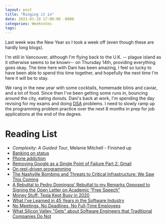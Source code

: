 ```yaml
---
layout: post
title: "Ringing it in"
date: 2021-01-10 17:00:00 -0800
categories: Weeknotes
tags:
---
```


Last week was the New Year so I took a week off (even though these are hardly
long blogs).
<!--more-->
I'm still in Vancouver, although I'm flying back to the U.K. -- plague island
as it otherwise seems to be known-- on Thursday 14th, providing everything
goes okay. The time here with Dani has been amazing, I feel so lucky to
have been able to spend this time together, and hopefully the next time I'm
here it will be to stay.

We rang in the new year with some cocktails, homemade blinis and caviar, and
a lot of food. Since then I've been getting some runs in, bouncing around
the city, eating donuts. Dani's back at work, I'm spending the day revising
for my exams and doing [DSA](https://leetcode.com/) problems. I need to slowly
ramp up the programming problem practice over the next 8 months in prep for
job applications at the end of the degree.


# Reading List

- *Complexity: A Guided Tour*, Melanie Mitchell - Finished up
- [Banking on status](https://julian.digital/2020/12/03/banking-on-status/)
- [Phone addiction](https://cognitiontoday.com/phone-addiction-coping-solutions-research-statistics/)
- [Removing Google as a Single Point of Failure Part 2: Gmail](https://jakewharton.com/removing-google-as-a-single-point-of-failure-gmail/)
- [On repl-driven programming](http://mikelevins.github.io/posts/2020-12-18-repl-driven/)
- [The Nashville Bombing and Threats to Critical Infrastructure: We Saw This Coming](https://warontherocks.com/2020/12/the-nashville-bombing-and-threats-to-critical-infrastructure-we-saw-this-coming/)
- [A Rebuttal to Pedro Domingos’ Rebuttal to my Remarks Opposed to Signing the Open Letter on Academic “Free Speech”](https://david-karger.medium.com/a-rebuttal-of-pedro-domingos-rebuttal-of-my-remarks-opposed-to-signing-the-open-letter-eb31821dd736)
- [Money Stuff: Tesla Kept Busy in 2020](https://www.bloomberg.com/opinion/articles/2021-01-06/tesla-kept-busy-in-2020)
- [What I’ve Learned in 45 Years in the Software Industry](https://www.bti360.com/what-ive-learned-in-45-years-in-the-software-industry/)
- [No Meetings, No Deadlines, No Full-Time Employees](https://sahillavingia.com/work)
- [What Silicon Valley "Gets" about Software Engineers that Traditional Companies Do Not](https://blog.pragmaticengineer.com/what-silicon-valley-gets-right-on-software-engineers/)

